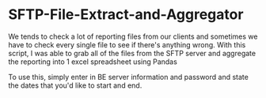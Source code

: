 # SFTP-File-Extract-and-Aggregator
We tends to check a lot of reporting files from our clients and sometimes we have to check every single file to see if there's anything wrong. With this script, I was able to grab all of the files from the SFTP server and aggregate the reporting into 1 excel spreadsheet using Pandas

To use this, simply enter in BE server information and password and state the dates that you'd like to start and end.
